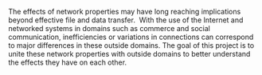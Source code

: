 The effects of network properties may have long reaching implications beyond effective file and data transfer.  With the use of the Internet and networked systems in domains such as commerce and social communication, inefficiencies or variations in connections can correspond to major differences in these outside domains. The goal of this project is to unite these network properties with outside domains to better understand the effects they have on each other.